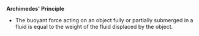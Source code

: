 
**Archimedes' Principle**
- The buoyant force acting on an object fully or partially submerged in a fluid is equal to the weight of the fluid displaced by the object.